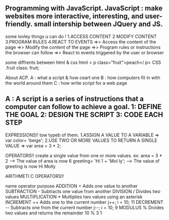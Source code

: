 Programming with JavaScript.
JavaScript : make websites more interactive, 
interesting, and user-friendly. 
small intership between JQuery and JS.
 -----------------------------------
some lovley things u can do !
 1.ACCESS CONTENT
 2 MODIFY CONTENT
3.PROGRAM RULES
4.REACT TO EVENTS
=>> Access the content of the page 
=>> Modify the content of the page 
=>> Program rules or instructions the browser can follow 
=>> React to events triggered by the user or browser 

  some diffrents between html & css
html < p class="fruit">peach</ p>
CSS  .fruit class: fruit;

About ACP.
A : what a script & how ceart one
B : how computers fit in with the world around them
C : how write script for a web page

A : A script is a series of instructions that a computer can follow to achieve a goal. 
1: DEFINE THE GOAL 
2: DESIGN THE SCRIPT 
3: CODE EACH STEP 
 --------------------------------
EXPRESSIONS!!
tow typeb of them.
1.ASSIGN A VALUE TO A VARIABLE     => var color= 'beige'; 
 2.USE TWO OR MORE VALUES TO RETURN A SINGLE VALUE => var area = 3 * 2;

OPERATORS!!
create a single value from one or more values.
ex:
area = 3 * 2 --> The value of area is now 6
greeting= 'Hi 1 + 'Mol ly'; --> The value of greeting is now Hi Molly

ARITHMETI C OPERATORS!!
 
name              operator             purpose 
ADDITION          +                    Adds one value to another
SUBTRACTION       -                    Subtracts one value from another
DIVISION          /                    Divides two values 
MULTIPLICATION    *                    Multiplies two values using an asterisk
INCREMENT         ++                   Adds one to the current number                 j++;   i = 10; 11 
DECREMENT         --                   Subtracts one from the current number            j--; i = 10; 9 
MODULUS           %                    Divides two values and returns the  remainder     10 % 3 1